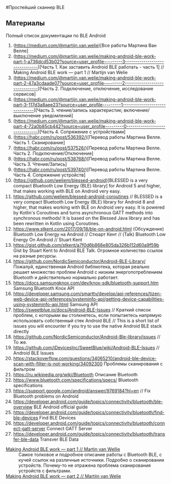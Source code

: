 #Простейший сканнер BLE
## Материалы
Полный список документации по BLE Android
1.  (https://medium.com/@martijn.van.welie)[Все работы Мартина Ван Велле]
2.  (https://medium.com/@martijn.van.welie/making-android-ble-work-part-1-a736dcd53b02?source=user_profile---------3-------------------------------)[Часть 1. Как заставить Android BLE работать - часть 1] // Making Android BLE work — part 1 // Martijn van Welie
3.  (https://medium.com/@martijn.van.welie/making-android-ble-work-part-2-47a3cdaade07?source=user_profile---------2-------------------------------)[Часть 2. Подключение, отключение, исследование сервисов]
4.  (https://medium.com/@martijn.van.welie/making-android-ble-work-part-3-117d3a8aee23?source=user_profile---------1-------------------------------)[Часть 3. чтение/запись характеристик; включение/выключение уведомлений]
5.  (https://medium.com/@martijn.van.welie/making-android-ble-work-part-4-72a0b85cb442?source=user_profile---------0-------------------------------)[Часть 4. Сопряжение с устройствами]
6.  (https://habr.com/ru/post/536392/)[Перевод работы Мартина Велле. Часть 1. Сканирование]
7.  (https://habr.com/ru/post/537526/)[Перевод работы Мартина Велле. Часть 2. Подключение/Отключение]
8.  (https://habr.com/ru/post/538768/)[Перевод работы Мартина Велле. Часть 3. Чтение/Запись]
9.  (https://habr.com/ru/post/539740/)[Перевод работы Мартина Велле. Часть 4. Сопряжение устройств]
10. (https://github.com/weliem/blessed-android)[BLESSED is a very compact Bluetooth Low Energy (BLE) library] for Android 5 and higher, that makes working with BLE on Android very easy.
11. https://github.com/weliem/blessed-android-coroutines // BLESSED is a very compact Bluetooth Low Energy (BLE) library for Android 8 and higher, that makes working with BLE on Android very easy. It is powered by Kotlin's Coroutines and turns asynchronous GATT methods into synchronous methods! It is based on the Blessed Java library and has been rewritten in Kotlin using Coroutines.
12. https://www.stkent.com/2017/09/18/ble-on-android.html (Обсуждение) Bluetooth Low Energy на Android // Стюарт Кент // (Talk) Bluetooth Low Energy On Android // Stuart Kent
13. https://gist.github.com/stkent/a7f0d6b868e805da326b112d60a9f59b Gist by Stuart Kent to Android BLE Talk. Огромное количество ссылок на разные ресурсы.
14. https://github.com/NordicSemiconductor/Android-BLE-Library/ Пожалуй, единственная Android библиотека, которая реально решает множество проблем Android с низким энергопотреблением Bluetooth и действительно нормально работает.
15. https://docs.samsungknox.com/dev/knox-sdk/bluetooth-support.htm Samsung Bluetooth Knox API
16. https://developer.samsung.com/smarttv/develop/api-references/tizen-web-device-api-references/systeminfo-api/getting-device-capabilities-using-systeminfo-api.html Samsung API
17. https://sweetblue.io/docs/Android-BLE-Issues // Краткий список проблем, с которыми вы столкнетесь, если попытаетесь напрямую использовать собственный стек Android BLE // This is a short list of issues you will encounter if you try to use the native Android BLE stack directly
18.  https://github.com/NordicSemiconductor/Android-Ble-library/issues // То же.
19. https://github.com/iDevicesInc/SweetBlue/wiki/Android-BLE-Issues // Android BLE Issues
20. https://stackoverflow.com/questions/34065210/android-ble-device-scan-with-filter-is-not-working/34092300 Проблемы сканирования с фильтром
21. https://ru.wikipedia.org/wiki/Bluetooth Описание Bluetooth
22. https://www.bluetooth.com/specifications/specs/ Bluetooth specifications
23. https://support.google.com/android/answer/9769184?hl=en // Fix Bluetooth problems on Android
24. https://developer.android.com/guide/topics/connectivity/bluetooth/ble-overview BLE Android official guide
25. https://developer.android.com/guide/topics/connectivity/bluetooth/find-ble-devices Find BLE Devices
26. https://developer.android.com/guide/topics/connectivity/bluetooth/connect-gatt-server Connect GATT Server
27. https://developer.android.com/guide/topics/connectivity/bluetooth/transfer-ble-data Transver BLE Data
<dl>
    <dt><a href="https://medium.com/@martijn.van.welie/making-android-ble-work-part-1-a736dcd53b02">
        Making Android BLE work — part 1 // Martin van Wellie</a></dt>
        <dd>Самое толковое и подробное описание работы с Bluetooth BLE, с кучей ссылок на различные источники.
Подробно о сканировании устройств. Почему-то не отражена проблема сканирования устройств с фильтрами. </dd>
    <dt><a href="https://medium.com/@martijn.van.welie/making-android-ble-work-part-2-47a3cdaade07">
        Making Android BLE work — part 2 // Martijn van Welie</a></dt>
        <dd></dd>
</dl>